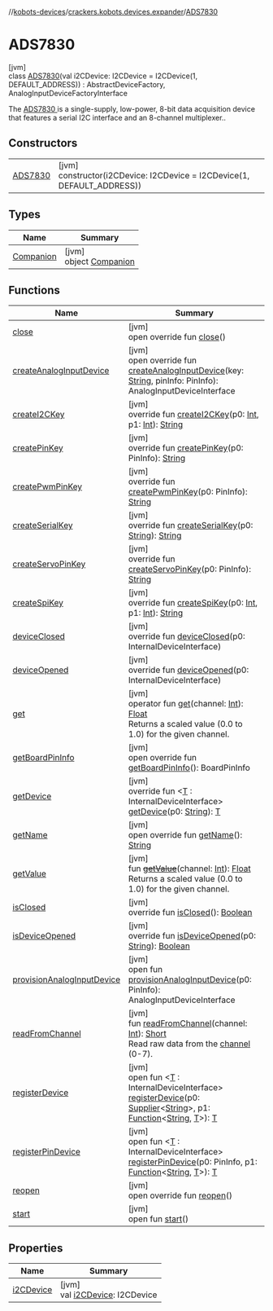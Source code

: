 //[kobots-devices](../../../index.md)/[crackers.kobots.devices.expander](../index.md)/[ADS7830](index.md)

# ADS7830

[jvm]\
class [ADS7830](index.md)(val i2CDevice: I2CDevice = I2CDevice(1, DEFAULT_ADDRESS)) : AbstractDeviceFactory, AnalogInputDeviceFactoryInterface

The [ADS7830 ](https://cdn.datasheetspdf.com/pdf-down/A/D/S/ADS7830-etcTI.pdf) is a single-supply, low-power, 8-bit data acquisition device that features a serial I2C interface and an 8-channel multiplexer..

## Constructors

| | |
|---|---|
| [ADS7830](-a-d-s7830.md) | [jvm]<br>constructor(i2CDevice: I2CDevice = I2CDevice(1, DEFAULT_ADDRESS)) |

## Types

| Name | Summary |
|---|---|
| [Companion](-companion/index.md) | [jvm]<br>object [Companion](-companion/index.md) |

## Functions

| Name | Summary |
|---|---|
| [close](index.md#-1131816083%2FFunctions%2F-1216412040) | [jvm]<br>open override fun [close](index.md#-1131816083%2FFunctions%2F-1216412040)() |
| [createAnalogInputDevice](create-analog-input-device.md) | [jvm]<br>open override fun [createAnalogInputDevice](create-analog-input-device.md)(key: [String](https://kotlinlang.org/api/latest/jvm/stdlib/kotlin/-string/index.html), pinInfo: PinInfo): AnalogInputDeviceInterface |
| [createI2CKey](../-c-r-i-c-k-i-t-hat-device-factory/index.md#-727271957%2FFunctions%2F-1216412040) | [jvm]<br>override fun [createI2CKey](../-c-r-i-c-k-i-t-hat-device-factory/index.md#-727271957%2FFunctions%2F-1216412040)(p0: [Int](https://kotlinlang.org/api/latest/jvm/stdlib/kotlin/-int/index.html), p1: [Int](https://kotlinlang.org/api/latest/jvm/stdlib/kotlin/-int/index.html)): [String](https://kotlinlang.org/api/latest/jvm/stdlib/kotlin/-string/index.html) |
| [createPinKey](../-c-r-i-c-k-i-t-hat-device-factory/index.md#-903554259%2FFunctions%2F-1216412040) | [jvm]<br>override fun [createPinKey](../-c-r-i-c-k-i-t-hat-device-factory/index.md#-903554259%2FFunctions%2F-1216412040)(p0: PinInfo): [String](https://kotlinlang.org/api/latest/jvm/stdlib/kotlin/-string/index.html) |
| [createPwmPinKey](../-c-r-i-c-k-i-t-hat-device-factory/index.md#227918347%2FFunctions%2F-1216412040) | [jvm]<br>override fun [createPwmPinKey](../-c-r-i-c-k-i-t-hat-device-factory/index.md#227918347%2FFunctions%2F-1216412040)(p0: PinInfo): [String](https://kotlinlang.org/api/latest/jvm/stdlib/kotlin/-string/index.html) |
| [createSerialKey](../-c-r-i-c-k-i-t-hat-device-factory/index.md#1330638766%2FFunctions%2F-1216412040) | [jvm]<br>override fun [createSerialKey](../-c-r-i-c-k-i-t-hat-device-factory/index.md#1330638766%2FFunctions%2F-1216412040)(p0: [String](https://kotlinlang.org/api/latest/jvm/stdlib/kotlin/-string/index.html)): [String](https://kotlinlang.org/api/latest/jvm/stdlib/kotlin/-string/index.html) |
| [createServoPinKey](../-c-r-i-c-k-i-t-hat-device-factory/index.md#1462109854%2FFunctions%2F-1216412040) | [jvm]<br>override fun [createServoPinKey](../-c-r-i-c-k-i-t-hat-device-factory/index.md#1462109854%2FFunctions%2F-1216412040)(p0: PinInfo): [String](https://kotlinlang.org/api/latest/jvm/stdlib/kotlin/-string/index.html) |
| [createSpiKey](../-c-r-i-c-k-i-t-hat-device-factory/index.md#-637756679%2FFunctions%2F-1216412040) | [jvm]<br>override fun [createSpiKey](../-c-r-i-c-k-i-t-hat-device-factory/index.md#-637756679%2FFunctions%2F-1216412040)(p0: [Int](https://kotlinlang.org/api/latest/jvm/stdlib/kotlin/-int/index.html), p1: [Int](https://kotlinlang.org/api/latest/jvm/stdlib/kotlin/-int/index.html)): [String](https://kotlinlang.org/api/latest/jvm/stdlib/kotlin/-string/index.html) |
| [deviceClosed](../-c-r-i-c-k-i-t-hat-device-factory/index.md#-2125226761%2FFunctions%2F-1216412040) | [jvm]<br>override fun [deviceClosed](../-c-r-i-c-k-i-t-hat-device-factory/index.md#-2125226761%2FFunctions%2F-1216412040)(p0: InternalDeviceInterface) |
| [deviceOpened](../-c-r-i-c-k-i-t-hat-device-factory/index.md#-390157670%2FFunctions%2F-1216412040) | [jvm]<br>override fun [deviceOpened](../-c-r-i-c-k-i-t-hat-device-factory/index.md#-390157670%2FFunctions%2F-1216412040)(p0: InternalDeviceInterface) |
| [get](get.md) | [jvm]<br>operator fun [get](get.md)(channel: [Int](https://kotlinlang.org/api/latest/jvm/stdlib/kotlin/-int/index.html)): [Float](https://kotlinlang.org/api/latest/jvm/stdlib/kotlin/-float/index.html)<br>Returns a scaled value (0.0 to 1.0) for the given channel. |
| [getBoardPinInfo](get-board-pin-info.md) | [jvm]<br>open override fun [getBoardPinInfo](get-board-pin-info.md)(): BoardPinInfo |
| [getDevice](../-c-r-i-c-k-i-t-hat-device-factory/index.md#-773896437%2FFunctions%2F-1216412040) | [jvm]<br>override fun &lt;[T](../-c-r-i-c-k-i-t-hat-device-factory/index.md#-773896437%2FFunctions%2F-1216412040) : InternalDeviceInterface&gt; [getDevice](../-c-r-i-c-k-i-t-hat-device-factory/index.md#-773896437%2FFunctions%2F-1216412040)(p0: [String](https://kotlinlang.org/api/latest/jvm/stdlib/kotlin/-string/index.html)): [T](../-c-r-i-c-k-i-t-hat-device-factory/index.md#-773896437%2FFunctions%2F-1216412040) |
| [getName](get-name.md) | [jvm]<br>open override fun [getName](get-name.md)(): [String](https://kotlinlang.org/api/latest/jvm/stdlib/kotlin/-string/index.html) |
| [getValue](get-value.md) | [jvm]<br>fun [~~getValue~~](get-value.md)(channel: [Int](https://kotlinlang.org/api/latest/jvm/stdlib/kotlin/-int/index.html)): [Float](https://kotlinlang.org/api/latest/jvm/stdlib/kotlin/-float/index.html)<br>Returns a scaled value (0.0 to 1.0) for the given channel. |
| [isClosed](../-c-r-i-c-k-i-t-hat-device-factory/index.md#-71276129%2FFunctions%2F-1216412040) | [jvm]<br>override fun [isClosed](../-c-r-i-c-k-i-t-hat-device-factory/index.md#-71276129%2FFunctions%2F-1216412040)(): [Boolean](https://kotlinlang.org/api/latest/jvm/stdlib/kotlin/-boolean/index.html) |
| [isDeviceOpened](../-c-r-i-c-k-i-t-hat-device-factory/index.md#-7041288%2FFunctions%2F-1216412040) | [jvm]<br>override fun [isDeviceOpened](../-c-r-i-c-k-i-t-hat-device-factory/index.md#-7041288%2FFunctions%2F-1216412040)(p0: [String](https://kotlinlang.org/api/latest/jvm/stdlib/kotlin/-string/index.html)): [Boolean](https://kotlinlang.org/api/latest/jvm/stdlib/kotlin/-boolean/index.html) |
| [provisionAnalogInputDevice](../-c-r-i-c-k-i-t-hat-device-factory/index.md#1120721141%2FFunctions%2F-1216412040) | [jvm]<br>open fun [provisionAnalogInputDevice](../-c-r-i-c-k-i-t-hat-device-factory/index.md#1120721141%2FFunctions%2F-1216412040)(p0: PinInfo): AnalogInputDeviceInterface |
| [readFromChannel](read-from-channel.md) | [jvm]<br>fun [readFromChannel](read-from-channel.md)(channel: [Int](https://kotlinlang.org/api/latest/jvm/stdlib/kotlin/-int/index.html)): [Short](https://kotlinlang.org/api/latest/jvm/stdlib/kotlin/-short/index.html)<br>Read raw data from the [channel](read-from-channel.md) (0-7). |
| [registerDevice](../-c-r-i-c-k-i-t-hat-device-factory/index.md#360839614%2FFunctions%2F-1216412040) | [jvm]<br>open fun &lt;[T](../-c-r-i-c-k-i-t-hat-device-factory/index.md#360839614%2FFunctions%2F-1216412040) : InternalDeviceInterface&gt; [registerDevice](../-c-r-i-c-k-i-t-hat-device-factory/index.md#360839614%2FFunctions%2F-1216412040)(p0: [Supplier](https://docs.oracle.com/javase/8/docs/api/java/util/function/Supplier.html)&lt;[String](https://kotlinlang.org/api/latest/jvm/stdlib/kotlin/-string/index.html)&gt;, p1: [Function](https://docs.oracle.com/javase/8/docs/api/java/util/function/Function.html)&lt;[String](https://kotlinlang.org/api/latest/jvm/stdlib/kotlin/-string/index.html), [T](../-c-r-i-c-k-i-t-hat-device-factory/index.md#360839614%2FFunctions%2F-1216412040)&gt;): [T](../-c-r-i-c-k-i-t-hat-device-factory/index.md#360839614%2FFunctions%2F-1216412040) |
| [registerPinDevice](../-c-r-i-c-k-i-t-hat-device-factory/index.md#639237593%2FFunctions%2F-1216412040) | [jvm]<br>open fun &lt;[T](../-c-r-i-c-k-i-t-hat-device-factory/index.md#639237593%2FFunctions%2F-1216412040) : InternalDeviceInterface&gt; [registerPinDevice](../-c-r-i-c-k-i-t-hat-device-factory/index.md#639237593%2FFunctions%2F-1216412040)(p0: PinInfo, p1: [Function](https://docs.oracle.com/javase/8/docs/api/java/util/function/Function.html)&lt;[String](https://kotlinlang.org/api/latest/jvm/stdlib/kotlin/-string/index.html), [T](../-c-r-i-c-k-i-t-hat-device-factory/index.md#639237593%2FFunctions%2F-1216412040)&gt;): [T](../-c-r-i-c-k-i-t-hat-device-factory/index.md#639237593%2FFunctions%2F-1216412040) |
| [reopen](../-c-r-i-c-k-i-t-hat-device-factory/index.md#-1958343240%2FFunctions%2F-1216412040) | [jvm]<br>open override fun [reopen](../-c-r-i-c-k-i-t-hat-device-factory/index.md#-1958343240%2FFunctions%2F-1216412040)() |
| [start](../-c-r-i-c-k-i-t-hat-device-factory/index.md#98340538%2FFunctions%2F-1216412040) | [jvm]<br>open fun [start](../-c-r-i-c-k-i-t-hat-device-factory/index.md#98340538%2FFunctions%2F-1216412040)() |

## Properties

| Name | Summary |
|---|---|
| [i2CDevice](i2-c-device.md) | [jvm]<br>val [i2CDevice](i2-c-device.md): I2CDevice |
